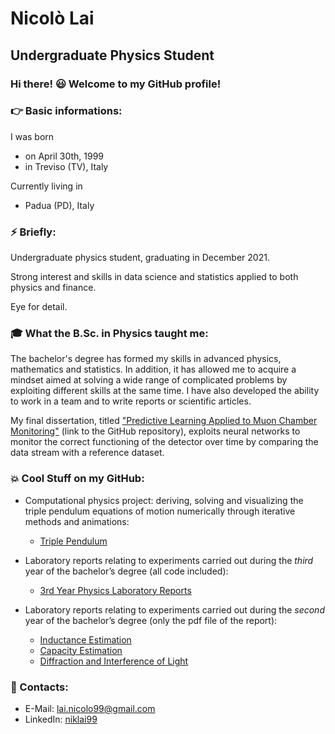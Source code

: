 # Nicolò Lai 
## Undergraduate Physics Student

### Hi there! :smiley: Welcome to my GitHub profile!

### :point_right: Basic informations:
I was born
* on April 30th, 1999 
* in Treviso (TV), Italy

Currently living in 
* Padua (PD), Italy

### :zap: Briefly:

Undergraduate physics student, graduating in December 2021. 

Strong interest and skills in data science and statistics applied to both physics and finance.

Eye for detail.

### :mortar_board: What the B.Sc. in Physics taught me:

The bachelor's degree has formed my skills in advanced physics, mathematics and statistics. In addition, it has allowed
me to acquire a mindset aimed at solving a wide range of complicated problems by exploiting different skills at the same
time. I have also developed the ability to work in a team and to write reports or scientific articles.

My final dissertation, titled ["Predictive Learning Applied to Muon Chamber
Monitoring"](https://github.com/niklai99/PredictiveLearning_applied_to_MuonChamberMonitoring) (link to the GitHub
repository), exploits neural networks to monitor the correct functioning of the detector over time by comparing the data
stream with a reference dataset.

### :boom: Cool Stuff on my GitHub:

* Computational physics project: deriving, solving and visualizing the triple pendulum equations of motion numerically
  through iterative methods and animations:

    + [Triple Pendulum](https://github.com/niklai99/TriplePendulum)
  
* Laboratory reports relating to experiments carried out during the *third* year of the bachelor’s degree (all code included):

    + [3rd Year Physics Laboratory Reports](https://github.com/niklai99/physics_laboratory_2020_2021)
 

* Laboratory reports relating to experiments carried out during the *second* year of the bachelor’s degree (only the pdf
  file of the report):


    + [Inductance Estimation](https://github.com/niklai99/Inductance-Estimation)
    + [Capacity Estimation](https://github.com/niklai99/Capacity-Estimation)
    + [Diffraction and Interference of Light](https://github.com/niklai99/Diffraction-Interference)




### :email: Contacts:

* E-Mail: lai.nicolo99@gmail.com
* LinkedIn: [niklai99](https://www.linkedin.com/in/niklai99/)


